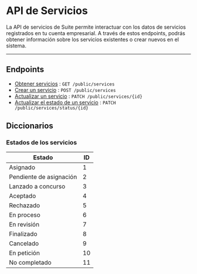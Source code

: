 # API de Servicios

La API de servicios de Suite permite interactuar con los datos de servicios registrados en tu cuenta empresarial. A través de estos endpoints, podrás obtener información sobre los servicios existentes o crear nuevos en el sistema.

---

## Endpoints

- [Obtener servicios](/services/endpoints/get-services.md) : ```GET /public/services```
- [Crear un servicio](/services/endpoints/create-service.md) : ```POST /public/services```
- [Actualizar un servicio](/services/endpoints/update-service.md) : ```PATCH /public/services/{id}```
- [Actualizar el estado de un servicio](/services/endpoints/update-status.md) : ```PATCH /public/services/status/{id}```


## Diccionarios

### Estados de los servicios

| Estado                   | ID |
|--------------------------|--------|
| Asignado                 | 1      |
| Pendiente de asignación   | 2      |
| Lanzado a concurso        | 3      |
| Aceptado                 | 4      |
| Rechazado                | 5      |
| En proceso               | 6      |
| En revisión              | 7      |
| Finalizado               | 8      |
| Cancelado                | 9      |
| En petición              | 10     |
| No completado            | 11     |
